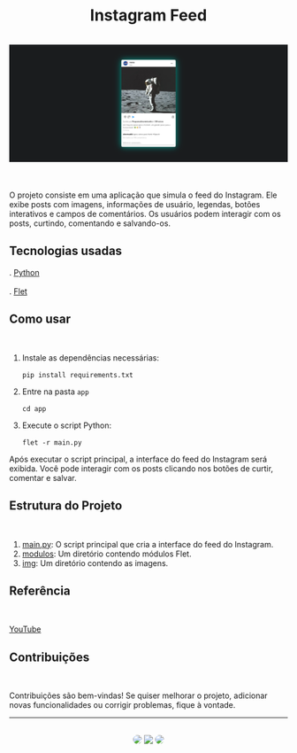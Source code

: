<h1 align="center">Instagram Feed</h1>
</br>

<div align="center">
<img src="https://github.com/SidneyTeodoroJr/instagram_feed/blob/main/app/img/print.png" alt="print"/>
</div>
</br>
</br>

 O projeto consiste em uma aplicação que simula o feed do Instagram. Ele exibe posts com imagens, informações de usuário, legendas, botões interativos e campos de comentários. Os usuários podem interagir com os posts, curtindo, comentando e salvando-os.
</br>

## Tecnologias usadas
. [Python](https://docs.python.org/3/)</br></br>
. [Flet](https://flet.dev/docs/)

## Como usar
</br>

1. Instale as dependências necessárias:
   ```shell
   pip install requirements.txt
2. Entre na pasta `app`
   ```shell
   cd app
3. Execute o script Python:
   ```shell
   flet -r main.py

Após executar o script principal, a interface do feed do Instagram será exibida. Você pode interagir com os posts clicando nos botões de curtir, comentar e salvar.
</br>

## Estrutura do Projeto
</br>

1. [main.py](https://github.com/SidneyTeodoroJr/instagram_feed/blob/main/app/main.py): O script principal que cria a interface do feed do Instagram.
2. [modulos](https://github.com/SidneyTeodoroJr/instagram_feed/tree/main/app/modulos): Um diretório contendo módulos Flet.
3. [img](https://github.com/SidneyTeodoroJr/instagram_feed/tree/main/app/img): Um diretório contendo as imagens.



## Referência
</br>

[YouTube](https://youtu.be/phEWouTA6JU)
</br>

 ## Contribuições
</br>

<p>
Contribuições são bem-vindas! Se quiser melhorar o projeto, adicionar novas funcionalidades ou corrigir problemas, fique à vontade.
</p>
<hr>
</br>

<div align="center">
<a href="https://www.facebook.com/profile.php?id=100091086461235"><img src="https://img.shields.io/badge/-Facebook-%230077B5?style=for-the-badge&logo=facebook&logoColor=white" style="border-radius: 30px" target="_blank" /></a>
<a href="https://www.instagram.com/sidneyteodoroaraujo" target="_blank"><img src="https://img.shields.io/badge/-Instagram-%23E4405F?style=for-the-badge&logo=instagram&logoColor=white" /></a>
<a href="https://www.linkedin.com/in/sidney-teodoro-4a4a8119b?lipi=urn%3Ali%3Apage%3Ad_flagship3_profile_view_base_contact_details%3B%2FevuTOiSSJS2hWGCZgtZiQ%3D%3D" target="_blank"><img src="https://img.shields.io/badge/-LinkedIn-%230077B5?style=for-the-badge&logo=linkedin&logoColor=white" style="border-radius: 30px" target="_blank" /></a>
</div>
